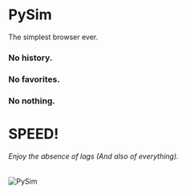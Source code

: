# PySim
The simplest browser ever.
### No history.
### No favorites.
### No nothing.
# SPEED!
###### Enjoy the absence of lags (And also of everything).

![PySim](http://s32.postimg.org/x99pw8vnp/Py_Sim.png "")
